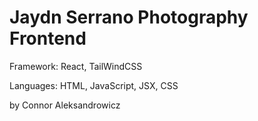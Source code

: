 # Jaydn Serrano Photography Frontend
Framework: React, TailWindCSS

Languages: HTML, JavaScript, JSX, CSS


by Connor Aleksandrowicz
